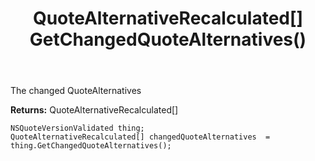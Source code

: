 ﻿---
uid: crmscript_ref_NSQuoteVersionValidated_GetChangedQuoteAlternatives
title: QuoteAlternativeRecalculated[] GetChangedQuoteAlternatives()
intellisense: NSQuoteVersionValidated.GetChangedQuoteAlternatives
keywords: NSQuoteVersionValidated, GetChangedQuoteAlternatives
so.topic: reference
---

The changed QuoteAlternatives

**Returns:** QuoteAlternativeRecalculated[]


```crmscript
NSQuoteVersionValidated thing;
QuoteAlternativeRecalculated[] changedQuoteAlternatives  = thing.GetChangedQuoteAlternatives();
```


